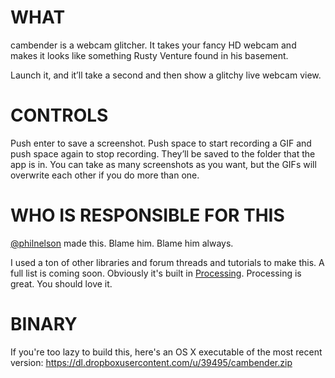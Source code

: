 # WHAT
cambender is a webcam glitcher. It takes your fancy HD webcam and makes it looks like something Rusty Venture found in his basement.

Launch it, and it’ll take a second and then show a glitchy live webcam view.

# CONTROLS

Push enter to save a screenshot. Push space to start recording a GIF and push space again to stop recording. They’ll be saved to the folder that the app is in. You can take as many screenshots as you want, but the GIFs will overwrite each other if you do more than one.

# WHO IS RESPONSIBLE FOR THIS
[@philnelson][twit] made this. Blame him. Blame him always.

[twit]: http://twitter.com/philnelson "Phil Nelson"

I used a ton of other libraries and forum threads and tutorials to make this. A full list is coming soon. Obviously it's built in [Processing][proc]. Processing is great. You should love it.

[proc]: https://www.processing.org "Processing"

# BINARY
If you're too lazy to build this, here's an OS X executable of the most recent version: https://dl.dropboxusercontent.com/u/39495/cambender.zip